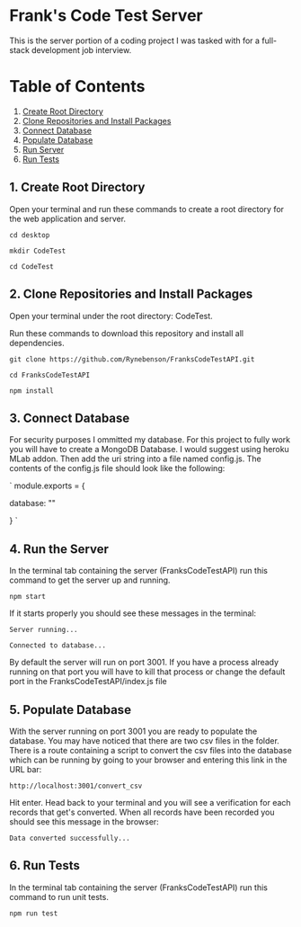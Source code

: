 # Frank's Code Test Server

This is the server portion of a coding project I was tasked with for a full-stack development job interview.

# Table of Contents
1. [Create Root Directory](#create-root-directory)
2. [Clone Repositories and Install Packages](#clone-repositories)
3. [Connect Database](#connect-database)
4. [Populate Database](#populate-database)
5. [Run Server](#run-server)
6. [Run Tests](#run-tests)

<a name="create-root-directory"></a>
## 1. Create Root Directory

Open your terminal and run these commands to create a root directory for the web application and server.

 `cd desktop`
 
 `mkdir CodeTest`
 
 `cd CodeTest`

<a name="clone-repositories"></a>
## 2. Clone Repositories and Install Packages

Open your terminal under the root directory: CodeTest.

Run these commands to download this repository and install all dependencies.

  `git clone https://github.com/Rynebenson/FranksCodeTestAPI.git`
  
  `cd FranksCodeTestAPI`
  
  `npm install`
  
<a name="connect-database"></a>
## 3. Connect Database

For security purposes I ommitted my database. For this project to fully work you will have to create a MongoDB Database. I would suggest using heroku MLab addon. Then add the uri string into a file named config.js. The contents of the config.js file should look like the following:

 `
 module.exports = {
 
  database: "<MongoDB-URI>"
  
 }
 `

<a name="run-server"></a>
## 4. Run the Server

In the terminal tab containing the server (FranksCodeTestAPI) run this command to get the server up and running.

 `npm start`
 
If it starts properly you should see these messages in the terminal: 

 `Server running...`

 `Connected to database...`
 
By default the server will run on port 3001. If you have a process already running on that port you will have to kill that process or change the default port in the FranksCodeTestAPI/index.js file

<a name="populate-database"></a>
## 5. Populate Database

With the server running on port 3001 you are ready to populate the database. You may have noticed that there are two csv files in the folder. There is a route containing a script to convert the csv files into the database which can be running by going to your browser and entering this link in the URL bar:

  `http://localhost:3001/convert_csv`
  
Hit enter. Head back to your terminal and you will see a verification for each records that get's converted. When all records have been recorded you should see this message in the browser:

  `Data converted successfully...`

## 6. Run Tests

In the terminal tab containing the server (FranksCodeTestAPI) run this command to run unit tests.

 `npm run test`
